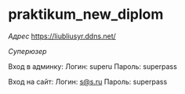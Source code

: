 # praktikum_new_diplom

*Адрес*
https://liubliusyr.ddns.net/

*Суперюзер*

Вход в админку:
Логин: superu
Пароль: superpass

Вход на сайт:
Логин: s@s.ru
Пароль: superpass
